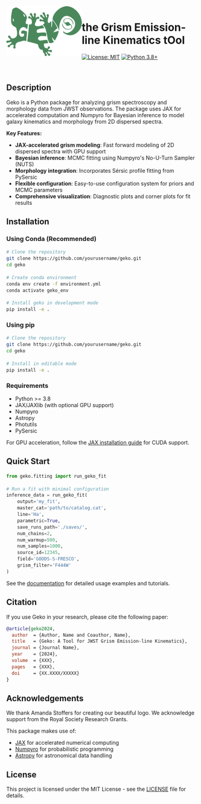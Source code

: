 <img src="doc/_static/geko_logo.png" alt="Geko Logo" width="200" align="left"/>

# the **G**rism **E**mission-line **K**inematics t**O**ol

<p>
  <a href="https://opensource.org/licenses/MIT"><img src="https://img.shields.io/badge/License-MIT-blue.svg" alt="License: MIT"/></a>
  <a href="https://www.python.org/downloads/"><img src="https://img.shields.io/badge/python-3.8+-blue.svg" alt="Python 3.8+"/></a>
</p>

<br clear="left"/>

## Description

Geko is a Python package for analyzing grism spectroscopy and morphology data from JWST observations. The package uses JAX for accelerated computation and Numpyro for Bayesian inference to model galaxy kinematics and morphology from 2D dispersed spectra.

**Key Features:**
- **JAX-accelerated grism modeling**: Fast forward modeling of 2D dispersed spectra with GPU support
- **Bayesian inference**: MCMC fitting using Numpyro's No-U-Turn Sampler (NUTS)
- **Morphology integration**: Incorporates Sérsic profile fitting from PySersic
- **Flexible configuration**: Easy-to-use configuration system for priors and MCMC parameters
- **Comprehensive visualization**: Diagnostic plots and corner plots for fit results

## Installation

### Using Conda (Recommended)

```bash
# Clone the repository
git clone https://github.com/yourusername/geko.git
cd geko

# Create conda environment
conda env create -f environment.yml
conda activate geko_env

# Install geko in development mode
pip install -e .
```

### Using pip

```bash
# Clone the repository
git clone https://github.com/yourusername/geko.git
cd geko

# Install in editable mode
pip install -e .
```

### Requirements

- Python >= 3.8
- JAX/JAXlib (with optional GPU support)
- Numpyro
- Astropy
- Photutils
- PySersic

For GPU acceleration, follow the [JAX installation guide](https://jax.readthedocs.io/en/latest/installation.html) for CUDA support.

## Quick Start

```python
from geko.fitting import run_geko_fit

# Run a fit with minimal configuration
inference_data = run_geko_fit(
    output='my_fit',
    master_cat='path/to/catalog.cat',
    line='Ha',
    parametric=True,
    save_runs_path='./saves/',
    num_chains=2,
    num_warmup=500,
    num_samples=1000,
    source_id=12345,
    field='GOODS-S-FRESCO',
    grism_filter='F444W'
)
```

See the [documentation](https://geko.readthedocs.io) for detailed usage examples and tutorials.

## Citation

If you use Geko in your research, please cite the following paper:

```bibtex
@article{geko2024,
  author  = {Author, Name and Coauthor, Name},
  title   = {Geko: A Tool for JWST Grism Emission-line Kinematics},
  journal = {Journal Name},
  year    = {2024},
  volume  = {XXX},
  pages   = {XXX},
  doi     = {XX.XXXX/XXXXX}
}
```

## Acknowledgements

We thank Amanda Stoffers for creating our beautiful logo. 
We acknowledge support from the Royal Society Research Grants.

This package makes use of:
- [JAX](https://github.com/google/jax) for accelerated numerical computing
- [Numpyro](https://github.com/pyro-ppl/numpyro) for probabilistic programming
- [Astropy](https://www.astropy.org/) for astronomical data handling

## License

This project is licensed under the MIT License - see the [LICENSE](LICENSE) file for details.
